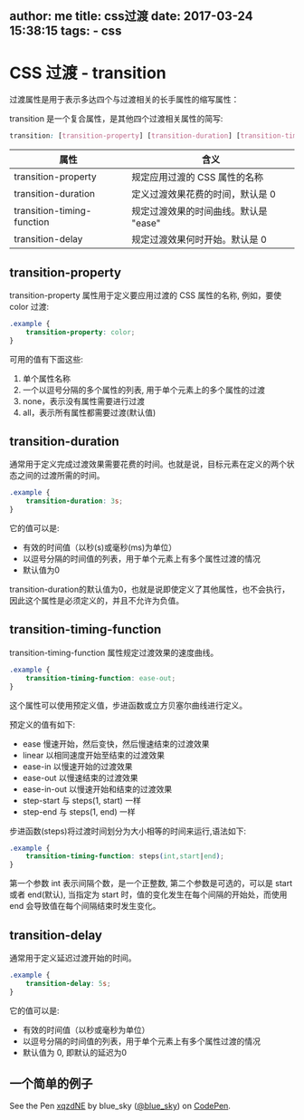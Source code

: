 author: me
title: css过渡
date: 2017-03-24 15:38:15
tags: 
    - css
---

# CSS 过渡 - transition

过渡属性是用于表示多达四个与过渡相关的长手属性的缩写属性：

transition 是一个复合属性，是其他四个过渡相关属性的简写:

```css
transition: [transition-property] [transition-duration] [transition-timing-function] [transition-delay];
```

|属性|含义|
|---|---|
|transition-property|规定应用过渡的 CSS 属性的名称|
|transition-duration|定义过渡效果花费的时间，默认是 0|
|transition-timing-function|规定过渡效果的时间曲线。默认是 "ease"|
|transition-delay|规定过渡效果何时开始。默认是 0|


## transition-property 

transition-property 属性用于定义要应用过渡的 CSS 属性的名称, 例如，要使 color 过渡:

```css
.example {
    transition-property: color;
}
```

可用的值有下面这些:

1. 单个属性名称
2. 一个以逗号分隔的多个属性的列表, 用于单个元素上的多个属性的过渡
3. none，表示没有属性需要进行过渡
4. all，表示所有属性都需要过渡(默认值)


## transition-duration

通常用于定义完成过渡效果需要花费的时间。也就是说，目标元素在定义的两个状态之间的过渡所需的时间。

```css
.example {
    transition-duration: 3s;
}
```

它的值可以是:

- 有效的时间值（以秒(s)或毫秒(ms)为单位）
- 以逗号分隔的时间值的列表，用于单个元素上有多个属性过渡的情况
- 默认值为0

transition-duration的默认值为0，也就是说即使定义了其他属性，也不会执行，因此这个属性是必须定义的，并且不允许为负值。

## transition-timing-function


transition-timing-function 属性规定过渡效果的速度曲线。

```css
.example {
    transition-timing-function: ease-out;
}
```

这个属性可以使用预定义值，步进函数或立方贝塞尔曲线进行定义。

预定义的值有如下:

- ease  		慢速开始，然后变快，然后慢速结束的过渡效果
- linear        以相同速度开始至结束的过渡效果
- ease-in		以慢速开始的过渡效果
- ease-out		以慢速结束的过渡效果
- ease-in-out	以慢速开始和结束的过渡效果
- step-start    与 steps(1, start) 一样
- step-end      与 steps(1, end) 一样


步进函数(steps)将过渡时间划分为大小相等的时间来运行,语法如下:

```css
.example {
	transition-timing-function: steps(int,start|end);
}
```

第一个参数 int 表示间隔个数，是一个正整数, 第二个参数是可选的，可以是 start或者 end(默认), 当指定为 start 时，值的变化发生在每个间隔的开始处，而使用 end 会导致值在每个间隔结束时发生变化。


## transition-delay

通常用于定义延迟过渡开始的时间。

```css
.example {
    transition-delay: 5s;
}
```

它的值可以是:

- 有效的时间值（以秒或毫秒为单位）
- 以逗号分隔的时间值的列表，用于单个元素上有多个属性过渡的情况
- 默认值为 0, 即默认的延迟为0

## 一个简单的例子

<p data-height="231" data-theme-id="dark" data-slug-hash="xqzdNE" data-default-tab="css,result" data-user="blue_sky" data-embed-version="2" data-pen-title="xqzdNE" class="codepen">See the Pen <a href="http://codepen.io/blue_sky/pen/xqzdNE/">xqzdNE</a> by blue_sky (<a href="http://codepen.io/blue_sky">@blue_sky</a>) on <a href="http://codepen.io">CodePen</a>.</p>
<script async src="https://production-assets.codepen.io/assets/embed/ei.js"></script>
